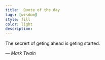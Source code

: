 ```yaml
---
title:  Quote of the day
tags: [wisdom]
style: fill
color: light
description: 
---
```


The secrert of geting ahead is geting started.

— _Mark Twain_